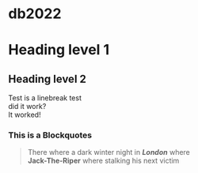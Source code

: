 # db2022
# Heading level 1
## Heading level 2
Test is a linebreak test <br/>
did it work? <br/>
It worked! <br/>
### This is a Blockquotes
> There where a dark winter night in ***London*** where<br/>
> **Jack-The-Riper** where stalking his next victim <br/>

